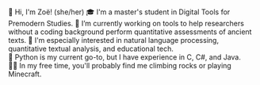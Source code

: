 <!--
**zspriggs/zspriggs** is a ✨ _special_ ✨ repository because its `README.md` (this file) appears on your GitHub profile.

Here are some ideas to get you started:

- 🔭 I’m currently working on ...
- 🌱 I’m currently learning ...
- 👯 I’m looking to collaborate on ...
- 🤔 I’m looking for help with ...
- 💬 Ask me about ...
- 📫 How to reach me: ...
- 😄 Pronouns: ...
- ⚡ Fun fact: ...
-->

👋 Hi, I'm Zoë!  (she/her)
🎓 I'm a master's student in Digital Tools for Premodern Studies.
🔭 I’m currently working on tools to help researchers without a coding background perform quantitative assessments of ancient texts.
🧠 I'm especially interested in natural language processing, quantitative textual analysis, and educational tech.  
🔧 Python is my current go-to, but I have experience in C, C#, and Java.  
🧗🏻 In my free time, you'll probably find me climbing rocks or playing Minecraft.  

